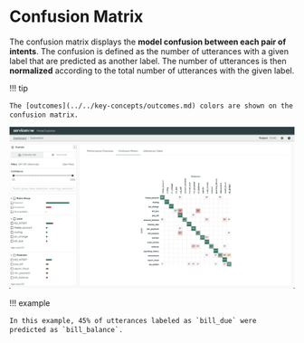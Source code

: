 # Confusion Matrix

The confusion matrix displays the **model confusion between each pair of intents**. The confusion is
defined as the number of utterances with a given label that are predicted as another label. The
number of utterances is then **normalized** according to the total number of utterances with the
given label.

!!! tip

    The [outcomes](../../key-concepts/outcomes.md) colors are shown on the confusion matrix.

![Screenshot](../../_static/images/exploration-space/confusion-matrix.png)

!!! example

    In this example, 45% of utterances labeled as `bill_due` were predicted as `bill_balance`.
